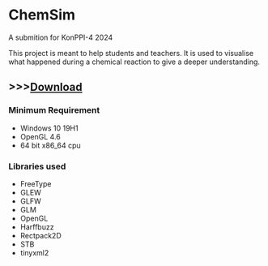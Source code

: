 # ChemSim
A submition for KonPPI-4 2024

This project is meant to help students and teachers. It is used to visualise what happened during a chemical reaction to give a deeper understanding.

## >>>[Download](https://github.com/Zak2012/ChemSim/releases/tag/0.0.4)

### Minimum Requirement
- Windows 10 19H1
- OpenGL 4.6
- 64 bit x86_64 cpu

### Libraries used
- FreeType
- GLEW
- GLFW
- GLM
- OpenGL
- Harffbuzz
- Rectpack2D
- STB
- tinyxml2


